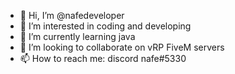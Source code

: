 - 👋 Hi, I’m @nafedeveloper
- 👀 I’m interested in coding and developing 
- 🌱 I’m currently learning java
- 💞️ I’m looking to collaborate on vRP FiveM servers
- 📫 How to reach me: discord nafe#5330
